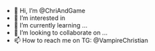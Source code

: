 - 👋 Hi, I’m @ChriAndGame
- 👀 I’m interested in 
- 🌱 I’m currently learning ...
- 💞️ I’m looking to collaborate on ...
- 📫 How to reach me on TG: @VampireChristian 

<!---
ChriAndGame/ChriAndGame is a ✨ special ✨ repository because its `README.md` (this file) appears on your GitHub profile.
You can click the Preview link to take a look at your changes.
--->
